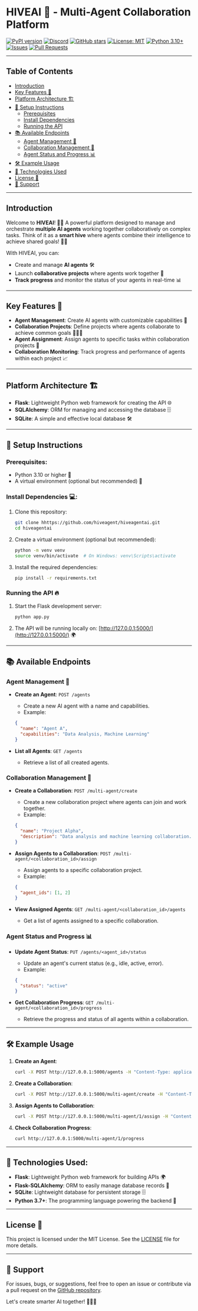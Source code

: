 # HIVEAI 🐝 - Multi-Agent Collaboration Platform

[![PyPI version](https://badge.fury.io/py/hiveai.svg)](https://pypi.org/project/hiveai/)
[![Discord](https://img.shields.io/discord/123456789012345678?label=chat%20on%20Discord&logo=discord&logoColor=white)](https://discord.com/invite/E8Y5rbCC)
[![GitHub stars](https://img.shields.io/github/stars/hiveagent/hiveagentai.svg?style=social)](https://github.com/hiveagent/hiveagentai/stargazers)
[![License: MIT](https://img.shields.io/badge/License-MIT-yellow.svg)](https://opensource.org/licenses/MIT)
[![Python 3.10+](https://img.shields.io/badge/Python-3.10%2B-blue.svg)](https://www.python.org/downloads/)
[![Issues](https://img.shields.io/github/issues/hiveagent/hiveagentai.svg)](https://github.com/hiveagent/hiveagentai/issues)
[![Pull Requests](https://img.shields.io/github/issues-pr/hiveagent/hiveagentai.svg)](https://github.com/hiveagent/hiveagentai/pulls)

---

## Table of Contents
- [Introduction](#introduction)
- [Key Features 🚀](#key-features-)
- [Platform Architecture 🏗️](#platform-architecture-)
- [🚨 Setup Instructions](#-setup-instructions)
  - [Prerequisites](#prerequisites)
  - [Install Dependencies](#install-dependencies-)
  - [Running the API](#running-the-api-)
- [📚 Available Endpoints](#-available-endpoints)
  - [Agent Management 🤖](#agent-management-)
  - [Collaboration Management 🤝](#collaboration-management-)
  - [Agent Status and Progress 📊](#agent-status-and-progress-)
- [🛠️ Example Usage](#-example-usage)
- [🔧 Technologies Used](#-technologies-used)
- [License 📜](#license-)
- [💬 Support](#-support)

---

## Introduction

Welcome to **HIVEAI**! 🧠✨ A powerful platform designed to manage and orchestrate **multiple AI agents** working together collaboratively on complex tasks. Think of it as a **smart hive** where agents combine their intelligence to achieve shared goals! 🤖💡

With HIVEAI, you can:
- Create and manage **AI agents** 🛠️
- Launch **collaborative projects** where agents work together 🤝
- **Track progress** and monitor the status of your agents in real-time 📊

---

## Key Features 🚀
- **Agent Management**: Create AI agents with customizable capabilities 🤖  
- **Collaboration Projects**: Define projects where agents collaborate to achieve common goals 🧑‍🤝‍🧑  
- **Agent Assignment**: Assign agents to specific tasks within collaboration projects 🎯  
- **Collaboration Monitoring**: Track progress and performance of agents within each project 📈  

---

## Platform Architecture 🏗️
- **Flask**: Lightweight Python web framework for creating the API 🌐  
- **SQLAlchemy**: ORM for managing and accessing the database 🗄️  
- **SQLite**: A simple and effective local database 🛠️  

---

## 🚨 Setup Instructions

### Prerequisites:
- Python 3.10 or higher 🐍
- A virtual environment (optional but recommended) 🌱

### Install Dependencies 💻:

1. Clone this repository:
   ```bash
   git clone hhttps://github.com/hiveagent/hiveagentai.git
   cd hiveagentai
   ```

2. Create a virtual environment (optional but recommended):
   ```bash
   python -m venv venv
   source venv/bin/activate  # On Windows: venv\Scripts\activate
   ```

3. Install the required dependencies:
   ```bash
   pip install -r requirements.txt
   ```

### Running the API 🔥

1. Start the Flask development server:
   ```bash
   python app.py
   ```

2. The API will be running locally on: [http://127.0.0.1:5000/](http://127.0.0.1:5000/) 🌍

---

## 📚 Available Endpoints

### **Agent Management** 🤖

- **Create an Agent**: `POST /agents`
  - Create a new AI agent with a name and capabilities.
  - Example:
  ```json
  {
    "name": "Agent A",
    "capabilities": "Data Analysis, Machine Learning"
  }
  ```

- **List all Agents**: `GET /agents`
  - Retrieve a list of all created agents.

### **Collaboration Management** 🤝

- **Create a Collaboration**: `POST /multi-agent/create`
  - Create a new collaboration project where agents can join and work together.
  - Example:
  ```json
  {
    "name": "Project Alpha",
    "description": "Data analysis and machine learning collaboration."
  }
  ```

- **Assign Agents to a Collaboration**: `POST /multi-agent/<collaboration_id>/assign`
  - Assign agents to a specific collaboration project.
  - Example:
  ```json
  {
    "agent_ids": [1, 2]
  }
  ```

- **View Assigned Agents**: `GET /multi-agent/<collaboration_id>/agents`
  - Get a list of agents assigned to a specific collaboration.

### **Agent Status and Progress** 📊

- **Update Agent Status**: `PUT /agents/<agent_id>/status`
  - Update an agent's current status (e.g., idle, active, error).
  - Example:
  ```json
  {
    "status": "active"
  }
  ```

- **Get Collaboration Progress**: `GET /multi-agent/<collaboration_id>/progress`
  - Retrieve the progress and status of all agents within a collaboration.

---

## 🛠️ Example Usage

1. **Create an Agent**:
   ```bash
   curl -X POST http://127.0.0.1:5000/agents -H "Content-Type: application/json" -d '{"name": "Agent A", "capabilities": "Data Processing, Image Recognition"}'
   ```

2. **Create a Collaboration**:
   ```bash
   curl -X POST http://127.0.0.1:5000/multi-agent/create -H "Content-Type: application/json" -d '{"name": "Project Omega", "description": "Collaboration on data analysis."}'
   ```

3. **Assign Agents to Collaboration**:
   ```bash
   curl -X POST http://127.0.0.1:5000/multi-agent/1/assign -H "Content-Type: application/json" -d '{"agent_ids": [1, 2]}'
   ```

4. **Check Collaboration Progress**:
   ```bash
   curl http://127.0.0.1:5000/multi-agent/1/progress
   ```

---

## 🔧 Technologies Used:
- **Flask**: Lightweight Python web framework for building APIs 🌍
- **Flask-SQLAlchemy**: ORM to easily manage database records 📄
- **SQLite**: Lightweight database for persistent storage 🗄️
- **Python 3.7+**: The programming language powering the backend 🐍

---

## License 📜

This project is licensed under the MIT License. See the [LICENSE](LICENSE) file for more details.

---

## 💬 Support

For issues, bugs, or suggestions, feel free to open an issue or contribute via a pull request on the [GitHub repository](https://github.com/hiveagent/hiveagentai).

Let's create smarter AI together! 🤖💡✨